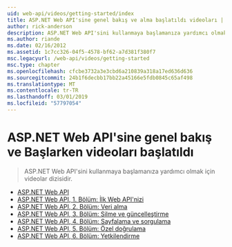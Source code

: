 ```yaml
---
uid: web-api/videos/getting-started/index
title: ASP.NET Web API'sine genel bakış ve alma başlatıldı videoları | Microsoft Docs
author: rick-anderson
description: ASP.NET Web API'sini kullanmaya başlamanıza yardımcı olmak için videolar dizisidir.
ms.author: riande
ms.date: 02/16/2012
ms.assetid: 1c7cc326-04f5-4578-bf62-a7d381f380f7
msc.legacyurl: /web-api/videos/getting-started
msc.type: chapter
ms.openlocfilehash: cfcbe3732a3e3cbd6a210839a318a17ed636d636
ms.sourcegitcommit: 24b1f6decbb17bb22a45166e5fdb0845c65af498
ms.translationtype: MT
ms.contentlocale: tr-TR
ms.lasthandoff: 03/01/2019
ms.locfileid: "57797054"
---
```

<a name="aspnet-web-api-overview-and-getting-started-videos"></a>ASP.NET Web API'sine genel bakış ve Başlarken videoları başlatıldı
====================
> ASP.NET Web API'sini kullanmaya başlamanıza yardımcı olmak için videolar dizisidir.


- [ASP.NET Web API](aspnet-web-api.md)
- [ASP.NET Web API, 1. Bölüm: İlk Web API'nizi](your-first-web-api.md)
- [ASP.NET Web API, 2. Bölüm: Veri alma](getting-data.md)
- [ASP.NET Web API, 3. Bölüm: Silme ve güncelleştirme](delete-and-update.md)
- [ASP.NET Web API, 4. Bölüm: Sayfalama ve sorgulama](paging-and-querying.md)
- [ASP.NET Web API, 5. Bölüm: Özel doğrulama](custom-validation.md)
- [ASP.NET Web API, 6. Bölüm: Yetkilendirme](authorization.md)
